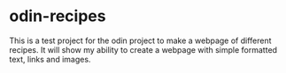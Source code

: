 # odin-recipes

This is a test project for the odin project to make a webpage of different recipes.
It will show my ability to create a webpage with simple formatted text, links and images.